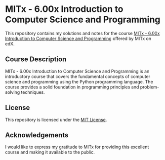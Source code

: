 # MITx - 6.00x Introduction to Computer Science and Programming

This repository contains my solutions and notes for the course [MITx - 6.00x Introduction to Computer Science and Programming](https://www.edx.org/learn/computer-science/massachusetts-institute-of-technology-introduction-to-computer-science-and-programming-using-python) offered by MITx on edX.

## Course Description

MITx - 6.00x Introduction to Computer Science and Programming is an introductory course that covers the fundamental concepts of computer science and programming using the Python programming language. The course provides a solid foundation in programming principles and problem-solving techniques.

## License

This repository is licensed under the [MIT License](LICENSE).

## Acknowledgements

I would like to express my gratitude to MITx for providing this excellent course and making it available to the public.